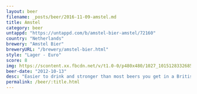 ```yaml
---
layout: beer
filename: _posts/beer/2016-11-09-amstel.md
title: Amstel
category: beer
untappd: "https://untappd.com/b/amstel-bier-amstel/72160"
country: "Netherlands"
brewery: "Amstel Bier"
breweryURL: "/brewery/amstel-bier.html"
style: "Lager - Euro"
score: 8
img: https://scontent.xx.fbcdn.net/v/t1.0-0/p480x480/1027_10151283326853745_295569657_n.jpg?oh=0a5d634ee33e58c66aa4a201a78aa26c&oe=599CD65B
beer-date: "2012-10-13"
desc: "Easier to drink and stronger than most beers you get in a British pub"
permalink: /beer/:title.html
---
```

